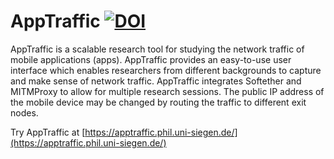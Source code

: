 # AppTraffic [![DOI](https://zenodo.org/badge/329101194.svg)](https://zenodo.org/badge/latestdoi/329101194)

AppTraffic is a scalable research tool for studying the network traffic of mobile applications (apps).  AppTraffic provides an easy-to-use user interface which enables researchers from different backgrounds to capture and make sense of network traffic.  AppTraffic integrates Softether and MITMProxy to allow for multiple research sessions.  The public IP address of the mobile device may be changed by routing the traffic to different exit nodes. 

Try AppTraffic at [https://apptraffic.phil.uni-siegen.de/](https://apptraffic.phil.uni-siegen.de/)
